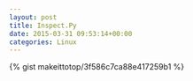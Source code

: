 ```yaml
---
layout: post                                                                                                              
title: Inspect.Py                                                                                                                       
date: 2015-03-31 09:53:14+00:00                                                                                                                        
categories: Linux                                                                                                                
---                                                                                                                              
```


{% gist makeittotop/3f586c7ca88e417259b1 %}                                                                                                           

